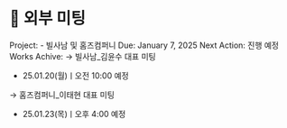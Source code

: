 # 🚩 외부 미팅

Project: - 빌사남 및 홈즈컴퍼니
Due: January 7, 2025
Next Action: 진행 예정
Works Achive: → 빌사남_김윤수 대표 미팅
- 25.01.20(월)ㅣ오전 10:00 예정

→ 홈즈컴퍼니_이태현 대표 미팅
- 25.01.23(목)ㅣ오후 4:00 예정